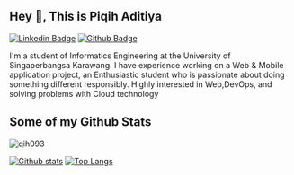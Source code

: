 ## Hey 👋, This is Piqih Aditiya
[![Linkedin Badge](https://img.shields.io/badge/-piqihaditiya-0072b1?style=flat&logo=Linkedin&logoColor=white&link=https://www.linkedin.com/in/piqihaditiya/)](https://www.linkedin.com/in/piqihaditiya/) [![Github Badge](https://img.shields.io/badge/-qih093-grey?style=flat&logo=github&logoColor=white&link=https://github.com/qih093/)](https://www.github.com/qih093/) <p align='left'>I'm a student of Informatics Engineering at the University of Singaperbangsa Karawang. I have experience working on
a Web & Mobile application project, an Enthusiastic student who is passionate about doing something different
responsibly. Highly interested in Web,DevOps, and solving problems with Cloud
technology</p><p align='left'></p>
## Some of my Github Stats
<p align=left> <img src=https://komarev.com/ghpvc/?username=qih093 alt=qih093 /> </p>

[![Github stats](https://github-readme-stats.vercel.app/api?username=qih093&show_icons=true&include_all_commits=true)](https://github.com/qih093/github-readme-stats)
[![Top Langs](https://github-readme-stats.vercel.app/api/top-langs/?username=qih093&layout=compact)](https://github.com/qih093/github-readme-stats)
